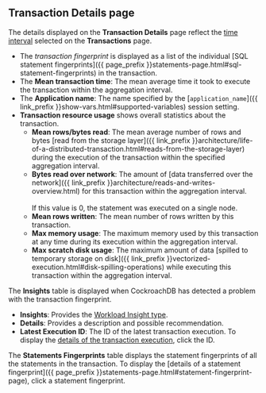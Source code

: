 ## Transaction Details page

The details displayed on the **Transaction Details** page reflect the [time interval](#time-interval) selected on the **Transactions** page.

- The _transaction fingerprint_ is displayed as a list of the individual [SQL statement fingerprints]({{ page_prefix }}statements-page.html#sql-statement-fingerprints) in the transaction.
- The **Mean transaction time**: The mean average time it took to execute the transaction within the aggregation interval.
- The **Application name**: The name specified by the [`application_name`]({{ link_prefix }}show-vars.html#supported-variables) session setting.
- **Transaction resource usage** shows overall statistics about the transaction.
    - **Mean rows/bytes read**: The mean average number of rows and bytes [read from the storage layer]({{ link_prefix }}architecture/life-of-a-distributed-transaction.html#reads-from-the-storage-layer) during the execution of the transaction within the specified aggregation interval.
    - **Bytes read over network**: The amount of [data transferred over the network]({{ link_prefix }}architecture/reads-and-writes-overview.html) for this transaction within the aggregation interval. <br><br>If this value is 0, the statement was executed on a single node.
    - **Mean rows written**: The mean number of rows written by this transaction.
    - **Max memory usage**: The maximum memory used by this transaction at any time during its execution within the aggregation interval.
    - **Max scratch disk usage**: The maximum amount of data [spilled to temporary storage on disk]({{ link_prefix }}vectorized-execution.html#disk-spilling-operations) while executing this transaction within the aggregation interval.

The **Insights** table is displayed when CockroachDB has detected a problem with the transaction fingerprint.

- **Insights**: Provides the [Workload Insight type](ui-insights-page.html#workload-insight-types).
- **Details**: Provides a description and possible recommendation.
- **Latest Execution ID**: The ID of the latest transaction execution. To display the [details of the transaction execution](ui-insights-page.html#transaction-execution-details), click the ID.

The **Statements Fingerprints** table displays the statement fingerprints of all the statements in the transaction. To display the [details of a statement fingerprint]({{ page_prefix }}statements-page.html#statement-fingerprint-page), click a statement fingerprint.
